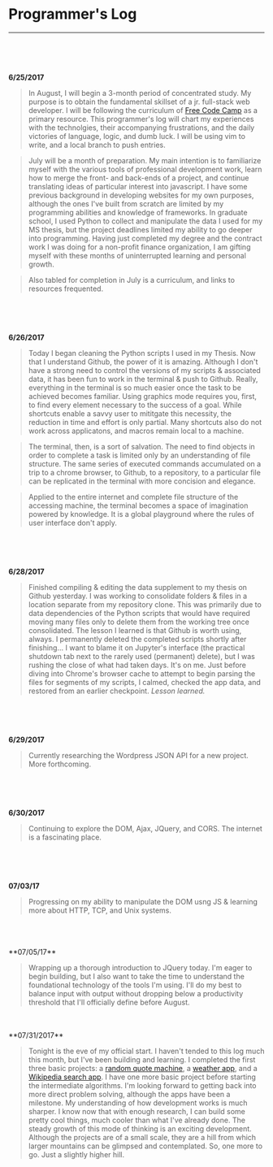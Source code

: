 # Programmer's Log
------
<br>
<br>
<br>


**6/25/2017**

>In August, I will begin a 3-month period of concentrated study. My purpose is to obtain the fundamental skillset of a jr. full-stack web developer. I will be following the curriculum of [Free Code Camp](https://www.freecodecamp.org/) as a primary resource. This programmer's log will chart my experiences with the technolgies, their accompanying frustrations, and the daily victories of language, logic, and dumb luck. I will be using vim to write, and a local branch to push entries.

>July will be a month of preparation. My main intention is to familiarize myself with the various tools of professional development work, learn how to merge the front- and back-ends of a project, and continue translating ideas of particular interest into javascript. I have some previous background in developing websites for my own purposes, although the ones I've built from scratch are limited by my programming abilities and knowledge of frameworks. In graduate school, I used Python to collect and manipulate the data I used for my MS thesis, but the project deadlines limited my ability to go deeper into programming. Having just completed my degree and the contract work I was doing for a non-profit finance organization, I am gifting myself with these months of uninterrupted learning and personal growth.


>Also tabled for completion in July is a curriculum, and links to resources frequented.

<br>
<br>
<br>


**6/26/2017**

>Today I began cleaning the Python scripts I used in my Thesis. Now that I understand Github, the power of it is amazing. Although I don't have a strong need to control the versions of my scripts & associated data, it has been fun to work in the terminal & push to Github. Really, everything in the terminal is so much easier once the task to be achieved becomes familiar. Using graphics mode requires you, first, to find every element necessary to the success of a goal. While shortcuts enable a savvy user to mititgate this necessity, the reduction in time and effort is only partial. Many shortcuts also do not work across applicatons, and macros remain local to a machine. 

>The terminal, then, is a sort of salvation. The need to find objects in order to complete a task is limited only by an understanding of file structure. The same series of executed commands accumulated on a trip to a chrome browser, to Github, to a repository, to a particular file can be replicated in the terminal with more concision and elegance. 

>Applied to the entire internet and complete file structure of the accessing machine, the terminal becomes a space of imagination powered by knowledge. It is a global playground where the rules of user interface don't apply.  

<br>
<br>
<br>

**6/28/2017**

>Finished compiling & editing the data supplement to my thesis on Github yesterday. I was working to consolidate folders & files in a location separate from my repository clone. This was primarily due to data dependencies of the Python scripts that would have required moving many files only to delete them from the working tree once consolidated. The lesson I learned is that Github is worth using, always. I permanently deleted the completed scripts shortly after finishing... I want to blame it on Jupyter's interface (the practical shutdown tab next to the rarely used (permanent) delete), but I was rushing the close of what had taken days. It's on me. Just before diving into Chrome's browser cache to attempt to begin parsing the files for segments of my scripts, I calmed, checked the app data, and restored from an earlier checkpoint. *Lesson learned.*

<br>
<br>
<br>

**6/29/2017**

>Currently researching the Wordpress JSON API for a new project. More forthcoming.

<br>
<br>
<br>

**6/30/2017**

>Continuing to explore the DOM, Ajax, JQuery, and CORS. The internet is a fascinating place.

<br>
<br>
<br>

**07/03/17**
>Progressing on my ability to manipulate the DOM usng JS & learning more about HTTP, TCP, and Unix systems.

<br>
<br>
<br>
**07/05/17**

>Wrapping up a thorough introduction to JQuery today. I'm eager to begin building, but I also want to take the time to understand the foundational technology of the tools I'm using. I'll do my best to balance input with output without dropping below a productivity threshold that I'll officially define before August. 

<br>
<br>
**07/31/2017**

>Tonight is the eve of my official start. I haven't tended to this log much this month, but I've been building and learning. I completed the first three basic projects: a [random quote machine](https://codepen.io/kconfig/pen/MoqNVW), a [weather app](https://codepen.io/kconfig/pen/dRwWBe), and a [Wikipedia search app](https://codepen.io/kconfig/pen/xLZBvL). I have one more basic project before starting the intermediate algorithms. I'm looking forward to getting back into more direct problem solving, although the apps have been a milestone. My understanding of how development works is much sharper. I know now that with enough research, I can build some pretty cool things, much cooler than what I've already done. The steady growth of this mode of thinking is an exciting development.  Although the projects are of a small scale, they are a hill from which larger mountains can be glimpsed and contemplated. So, one more to go. Just a slightly higher hill.
